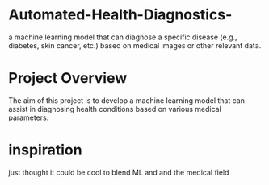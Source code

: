 # Automated-Health-Diagnostics-
a machine learning model that can diagnose a specific disease (e.g., diabetes, skin cancer, etc.) based on medical images or other relevant data.

# Project Overview
The aim of this project is to develop a machine learning model that can assist in diagnosing health conditions based on various medical parameters.

# inspiration
just thought it could be cool to blend ML and and the medical field
